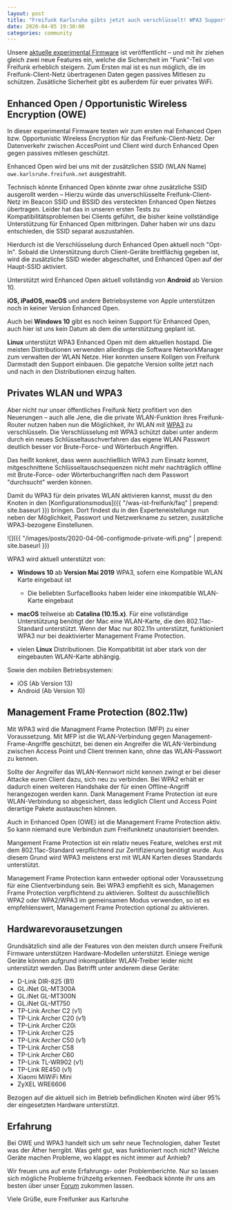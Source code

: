 ```yaml
---
layout: post
title: "Freifunk Karlsruhe gibts jetzt auch verschlüsselt! WPA3 Support machts möglich"
date: 2020-04-05 19:30:00
categories: community
---
```


Unsere [aktuelle experimental Firmware](https://firmware.karlsruhe.freifunk.net) ist veröffentlicht – und mit ihr ziehen gleich zwei neue Features ein, welche die Sichercheit im "Funk"-Teil von Freifunk erheblich steigern. Zum Ersten mal ist es nun möglich, die im Freifunk-Client-Netz übertragenen Daten gegen passives Mitlesen zu schützen. Zusätliche Sicherheit gibt es außerdem für euer privates WiFi.

<!--*-->

## Enhanced Open / Opportunistic Wireless Encryption (OWE)

In dieser experimental Firmware testen wir zum ersten mal Enhanced Open bzw. Opportunistic Wireless Encryption für das Freifunk-Client-Netz. Der Datenverkehr zwischen AccesPoint und Client wird durch Enhanced Open gegen passives mitlesen geschützt. 

Enhanced Open wird bei uns mit der zusätzlichen SSID (WLAN Name) `owe.karlsruhe.freifunk.net` ausgestrahlt.

Technisch könnte Enhanced Open könnte zwar ohne zusätzliche SSID ausgerollt werden – Hierzu würde das unverschlüsselte Freifunk-Client-Netz im Beacon SSID und BSSID des versteckten Enhanced Open Netzes übertragen.
Leider hat das in unseren ersten Tests zu Kompatibilitätsproblemen bei Clients geführt, die bisher keine vollständige Unterstützung für Enhanced Open mitbringen. Daher haben wir uns dazu entschieden, die SSID separat auszustahlen.

Hierdurch ist die Verschlüsselung durch Enhanced Open aktuell noch "Opt-In". Sobald die Unterstützung durch Client-Geräte breitflächig gegeben ist, wird die zusätzliche SSID wieder abgeschaltet, und Enhanced Open auf der Haupt-SSID aktiviert.

Unterstützt wird Enhanced Open aktuell vollständig von **Android** ab Version 10.

**iOS, iPadOS, macOS** und andere Betriebsysteme von Apple unterstützen noch in keiner Version Enhanced Open.

Auch bei **Windows 10** gibt es noch keinen Support für Enhanced Open, auch hier ist uns kein Datum ab dem die unterstützung geplant ist.

**Linux** unterstützt WPA3 Enhanced Open mit dem aktuellen hostapd. Die meisten Distributionen verwenden allerdings die Software NetworkManager zum verwalten der WLAN Netze. Hier konnten unsere Kollgen von Freifunk Darmstadt den Support einbauen. Die gepatche Version sollte jetzt nach und nach in den Distributionen einzug halten.


## Privates WLAN und WPA3

Aber nicht nur unser öffentliches Freifunk Netz profitiert von den Neuerungen – auch alle Jene, die die private WLAN-Funktion ihres Freifunk-Router nutzen haben nun die Möglichkeit, ihr WLAN mit [WPA3](https://de.wikipedia.org/wiki/Wi-Fi_Protected_Access) zu verschlüsseln. Die Verschlüsselung mit WPA3 schützt dabei unter anderm durch ein neues Schlüsseltauschverfahren das eigene WLAN Passwort deutlich besser vor Brute-Force- und Wörterbuch Angriffen.

Das heißt konkret, dass wenn auschließlich WPA3 zum Einsatz kommt, mitgeschnittene Schlüsseltauschsequenzen nicht mehr nachträglich offline mit Brute-Force- oder Wörterbuchangriffen nach dem Passwort "durchsucht" werden können.

Damit du WPA3 für dein privates WLAN aktivieren kannst, musst du den Knoten in den [Konfigurationsmodus]({{ "/was-ist-freifunk/faq" | prepend: site.baseurl }}) bringen. Dort findest du in den Experteneistellunge nun neben der Möglichkeit, Passwort und Netzwerkname zu setzen, zusätzliche WPA3-bezogene Einstellunen.

![]({{ "/images/posts/2020-04-06-configmode-private-wifi.png" | prepend: site.baseurl }})

WPA3 wird aktuell unterstützt von:

* **Windows 10** ab **Version Mai 2019** WPA3, sofern eine Kompatible WLAN Karte eingebaut ist

  * Die beliebten SurfaceBooks haben leider eine inkompatible WLAN-Karte eingebaut

* **macOS** teilweise ab **Catalina (10.15.x)**. Für eine vollständige Unterstützung benötigt der Mac eine WLAN-Karte, die den 802.11ac-Standard unterstützt. Wenn der Mac nur 802.11n unterstützt, funktioniert WPA3 nur bei deaktivierter Management Frame Protection.

* vielen **Linux** Distributionen. Die Kompatibität ist aber stark von der eingebauten WLAN-Karte abhängig.

Sowie den mobilen Betriebsystemen:
* iOS (Ab Version 13)
* Android (Ab Version 10)


## Management Frame Protection (802.11w)

Mit WPA3 wird die Managment Frame Protection (MFP) zu einer Voraussetzung. Mit MFP ist die WLAN-Verbindung gegen Management-Frame-Angriffe geschützt, bei denen ein Angreifer die WLAN-Verbindung zwischen Access Point und Client trennen kann, ohne das WLAN-Passwort zu kennen.

Sollte der Angreifer das WLAN-Kennwort nicht kennen zwingt er bei dieser Attacke euren Client dazu, sich neu zu verbinden. Bei WPA2 erhält er dadurch einen weiteren Handshake der für einen Offline-Angriff herangezogen werden kann. Dank Management Frame Protection ist eure WLAN-Verbindung so abgesichert, dass lediglich Client und Access Point derartige Pakete austauschen können.

Auch in Enhanced Open (OWE) ist die Management Frame Protection aktiv. So kann niemand eure Verbindun zum Freifunknetz unautorisiert beenden. 

Mangement Frame Protection ist ein relativ neues Feature, welches erst mit dem 802.11ac-Standard verpflichtend zur Zertifizierung benötigt wurde. Aus diesem Grund wird WPA3 meistens erst mit WLAN Karten dieses Standards unterstützt.

Management Frame Protection kann entweder optional oder Voraussetzung für eine Clientverbindung sein. Bei WPA3 empfiehlt es sich, Managemen Frame Protection verpflichtend zu aktivieren. Solltest du ausschließlich WPA2 oder WPA2/WPA3 im gemeinsamen Modus verwenden, so ist es empfehlenswert, Management Frame Protection optional zu aktivieren.


## Hardwarevorausetzungen

Grundsätzlich sind alle der Features von den meisten durch unsere Freifunk Firmware unterstützen Hardware-Modellen unterstützt.
Einiege wenige Geräte können aufgrund inkompatibler WLAN-Treiber leider nicht unterstützt werden.
Das Betrifft unter anderem diese Geräte:

* D-Link DIR-825 (B1)
* GL.iNet GL-MT300A
* GL.iNet GL-MT300N
* GL.iNet GL-MT750
* TP-Link Archer C2 (v1)
* TP-Link Archer C20 (v1)
* TP-Link Archer C20i
* TP-Link Archer C25
* TP-Link Archer C50 (v1)
* TP-Link Archer C58
* TP-Link Archer C60
* TP-Link TL-WR902 (v1)
* TP-Link RE450 (v1)
* Xiaomi MiWiFi Mini
* ZyXEL WRE6606


Bezogen auf die aktuell sich im Betrieb befindlichen Knoten wird über 95% der eingesetzten Hardware unterstützt.

## Erfahrung

Bei OWE und WPA3 handelt sich um sehr neue Technologien, daher Testet was der Äther herrgibt. Was geht gut, was funktioniert noch nicht? Welche Geräte machen Probleme, wo klappt es nicht immer auf Anhieb?

Wir freuen uns auf erste Erfahrungs- oder Problemberichte. Nur so lassen sich mögliche Probleme frühzeitg erkennen. Feedback könnte ihr uns am besten über unser [Forum](https://forum.ortenau.freifunk.net/) zukommen lassen.

Viele Grüße,
eure Freifunker aus Karlsruhe

